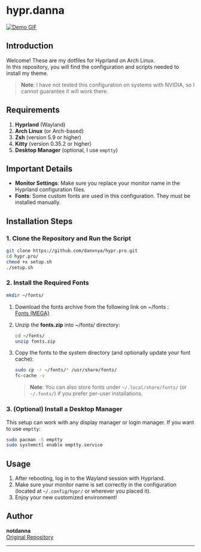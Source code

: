 # hypr.danna

[![Demo GIF](https://i.postimg.cc/jqzQ4s6X/salida.gif)](https://postimg.cc/nMhDHfPj)

## Introduction

Welcome! These are my dotfiles for Hyprland on Arch Linux.  
In this repository, you will find the configuration and scripts needed to install my theme.  
> **Note**: I have not tested this configuration on systems with NVIDIA, so I cannot guarantee it will work there.

## Requirements

1. **Hyprland** (Wayland)  
2. **Arch Linux** (or Arch-based)  
3. **Zsh** (version 5.9 or higher)  
4. **Kitty** (version 0.35.2 or higher)  
5. **Desktop Manager** (optional, I use `emptty`)

## Important Details

- **Monitor Settings**: Make sure you replace your monitor name in the Hyprland configuration files.
- **Fonts**: Some custom fonts are used in this configuration. They must be installed manually.

## Installation Steps

### 1. Clone the Repository and Run the Script

```bash
git clone https://github.com/danxnya/hypr.pro.git
cd hypr.pro/
chmod +x setup.sh
./setup.sh
```

### 2. Install the Required Fonts

   ```bash
   mkdir ~/fonts/
  ```

1. Download the fonts archive from the following link on ~/fonts :  
   [Fonts (MEGA)](https://mega.nz/file/GxFVSLLY#etuNc6QRrEl6wgl_ZatvomojDhkBTFPqlKS7ELk7KAM)

2. Unzip the **fonts.zip** into ~/fonts/ directory:

   ```bash
   cd ~/fonts/ 
   unzip fonts.zip
   ```

3. Copy the fonts to the system directory (and optionally update your font cache):

   ```bash
   sudo cp -r ~/fonts/* /usr/share/fonts/
   fc-cache -v
   ```

   > **Note**: You can also store fonts under `~/.local/share/fonts/` (or `~/.fonts/`) if you prefer per-user installations.

### 3. (Optional) Install a Desktop Manager

This setup can work with any display manager or login manager. If you want to use `emptty`:

```bash
sudo pacman -S emptty
sudo systemctl enable emptty.service
```

## Usage

1. After rebooting, log in to the Wayland session with Hyprland.
2. Make sure your monitor name is set correctly in the configuration (located at `~/.config/hypr/` or wherever you placed it).
3. Enjoy your new customized environment!

## Author

**notdanna**  
[Original Repository](https://github.com/notdanna/hypr.pro)

---
